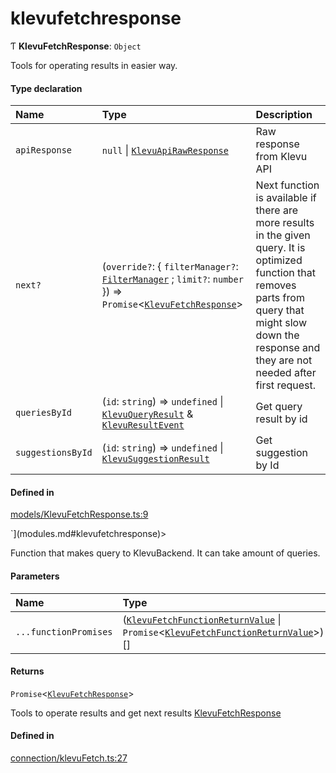 # klevufetchresponse
    

Ƭ **KlevuFetchResponse**: `Object`

Tools for operating results in easier way.

#### Type declaration

| Name | Type | Description |
| :------ | :------ | :------ |
| `apiResponse` | ``null`` \| [`KlevuApiRawResponse`](modules.md#klevuapirawresponse) | Raw response from Klevu API |
| `next?` | (`override?`: { `filterManager?`: [`FilterManager`](classes/FilterManager.md) ; `limit?`: `number`  }) => `Promise`<[`KlevuFetchResponse`](modules.md#klevufetchresponse)\> | Next function is available if there are more results in the given query. It is optimized function that removes parts from query that might slow down the response and they are not needed after first request. |
| `queriesById` | (`id`: `string`) => `undefined` \| [`KlevuQueryResult`](modules.md#klevuqueryresult) & [`KlevuResultEvent`](modules.md#klevuresultevent) | Get query result by id |
| `suggestionsById` | (`id`: `string`) => `undefined` \| [`KlevuSuggestionResult`](modules.md#klevusuggestionresult) | Get suggestion by Id |

#### Defined in

[models/KlevuFetchResponse.ts:9](https://github.com/klevultd/frontend-sdk/blob/f14d7e9/packages/klevu-core/src/models/KlevuFetchResponse.ts#L9)

`](modules.md#klevufetchresponse)\>

Function that makes query to KlevuBackend. It can take amount of queries.

#### Parameters

| Name | Type |
| :------ | :------ |
| `...functionPromises` | ([`KlevuFetchFunctionReturnValue`](modules.md#klevufetchfunctionreturnvalue) \| `Promise`<[`KlevuFetchFunctionReturnValue`](modules.md#klevufetchfunctionreturnvalue)\>)[] |

#### Returns

`Promise`<[`KlevuFetchResponse`](modules.md#klevufetchresponse)\>

Tools to operate results and get next results [KlevuFetchResponse](modules.md#klevufetchresponse)

#### Defined in

[connection/klevuFetch.ts:27](https://github.com/klevultd/frontend-sdk/blob/f14d7e9/packages/klevu-core/src/connection/klevuFetch.ts#L27)

